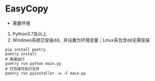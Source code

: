 # EasyCopy
- 需要环境
1. Python3.7及以上
2. Windows系统已安装dd，并设置为环境变量；Linux系包含dd无需安装
```
pip install poetry
poetry install
# 直接运行
poetry run python main.py
# 打包成可执行文件
poetry run pyinstaller -w -F main.py
```
